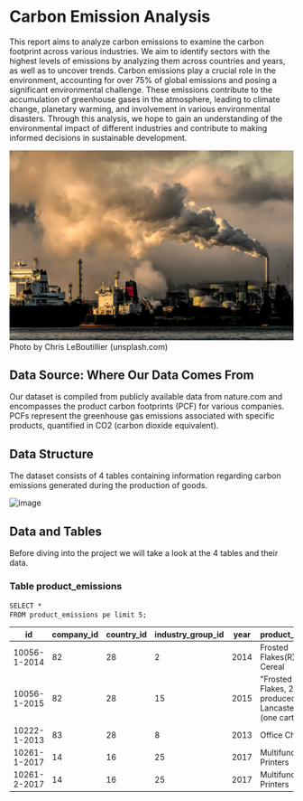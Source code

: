 # Carbon Emission Analysis

This report aims to analyze carbon emissions to examine the carbon footprint across various industries. We aim to identify sectors with the highest levels of emissions by analyzing them across countries and years, as well as to uncover trends.
Carbon emissions play a crucial role in the environment, accounting for over 75% of global emissions and posing a significant environmental challenge. These emissions contribute to the accumulation of greenhouse gases in the atmosphere, leading to climate change, planetary warming, and involvement in various environmental disasters.
Through this analysis, we hope to gain an understanding of the environmental impact of different industries and contribute to making informed decisions in sustainable development.

![Alt text](https://github.com/NgaLam1703/product_emissions/blob/main/chris-leboutillier-TUJud0AWAPI-unsplash.jpg?raw=true)
Photo by Chris LeBoutillier (unsplash.com)

## Data Source: Where Our Data Comes From
Our dataset is compiled from publicly available data from nature.com and encompasses the product carbon footprints (PCF) for various companies. PCFs represent the greenhouse gas emissions associated with specific products, quantified in CO2 (carbon dioxide equivalent).

## Data Structure
The dataset consists of 4 tables containing information regarding carbon emissions generated during the production of goods.

![image](https://github.com/user-attachments/assets/70f8195a-3aa7-4ce3-a125-8a2c193d30e9)

## Data and Tables
Before diving into the project we will take a look at the 4 tables and their data.

### Table product_emissions

```
SELECT *
FROM product_emissions pe limit 5;
```
|id|company_id|country_id|industry_group_id|year|product_name|weight_kg|carbon_footprint_pcf|upstream_percent_total_pcf|operations_percent_total_pcf|downstream_percent_total_pcf|
|--|----------|----------|-----------------|----|------------|---------|--------------------|--------------------------|----------------------------|----------------------------|
|10056-1-2014|82|28|2|2014|Frosted Flakes(R) Cereal|0.7485|2|57.50|30.00|12.50|
|10056-1-2015|82|28|15|2015|"Frosted Flakes, 23 oz, produced in Lancaster, PA (one carton)"|0.7485|2|57.50|30.00|12.50|
|10222-1-2013|83|28|8|2013|Office Chair|20.68|73|80.63|17.36|2.01|
|10261-1-2017|14|16|25|2017|Multifunction Printers|110.0|1488|30.65|5.51|63.84|
|10261-2-2017|14|16|25|2017|Multifunction Printers|110.0|1818|25.08|4.51|70.41|

